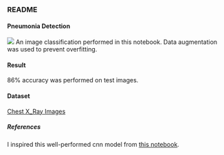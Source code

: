 ### README
#### Pneumonia Detection
![](https://i.imgur.com/jZqpV51.png)
An image classification performed in this notebook. Data augmentation was used to prevent overfitting.

#### Result
86% accuracy was performed on test images.

#### Dataset
[Chest X_Ray Images](https://www.kaggle.com/paultimothymooney/chest-xray-pneumonia)

##### References
I inspired this well-performed cnn model from [this notebook](https://www.kaggle.com/madz2000/pneumonia-detection-using-cnn-92-6-accuracy).